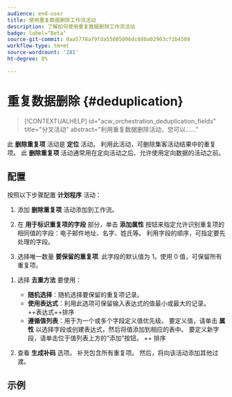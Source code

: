 ```yaml
---
audience: end-user
title: 使用重复数据删除工作流活动
description: 了解如何使用重复数据删除工作流活动
badge: label="Beta"
source-git-commit: 0aa5778a79fda55005096dc680a02903cf1b4508
workflow-type: tm+mt
source-wordcount: '281'
ht-degree: 8%

---
```



# 重复数据删除 {#deduplication}

>[!CONTEXTUALHELP]
>id="acw_orchestration_deduplication_fields"
>title="分叉活动"
>abstract="利用重复数据删除活动，您可以……"

此 **删除重复项** 活动是 **定位** 活动。 利用此活动，可删除集客活动结果中的重复项。 此 **删除重复项** 活动通常用在定向活动之后、允许使用定向数据的活动之前。

## 配置

按照以下步骤配置 **计划程序** 活动：

1. 添加 **删除重复项** 活动添加到工作流。

   <!--![](../assets/workflow-deduplication.png)-->

1. 在 **用于标识重复项的字段** 部分，单击 **添加属性** 按钮来指定允许识别重复项的相同值的字段：电子邮件地址、名字、姓氏等。 利用字段的顺序，可指定要先处理的字段。

1. 选择唯一数量 **要保留的重复项**. 此字段的默认值为 1。使用 0 值，可保留所有重复项。

<!--
    For example, if records A and B are considered duplicates of record Y, and a record C is considered as a duplicate of record Z:

    * If the value of the field is 1: only the Y and Z records are kept.
    * If the value of the field is 0: all the records are kept.
    * If the value of the field is 2: records C and Z are kept and two records from A, B, and Y are kept, by chance or depending on the deduplication method selected thereafter.

-->

1. 选择 **去重方法** 要使用：

   * **随机选择**：随机选择要保留的重复项记录。
   * **使用表达式**：利用此选项可保留输入表达式的值最小或最大的记录。 ++表达式++排序
   * **遵循值列表**：用于为一个或多个字段定义值优先级。 要定义值，请单击 **属性** 以选择字段或创建表达式，然后将值添加到相应的表中。 要定义新字段，请单击位于值列表上方的“添加”按钮。 ++ 排序

1. 查看 **生成补码** 选项。 补充包含所有重复项。 然后，将向该活动添加其他过渡。

## 示例

